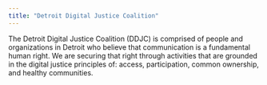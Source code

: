 ```yaml
---
title: "Detroit Digital Justice Coalition"
---
```


The Detroit Digital Justice Coalition (DDJC) is comprised of people and organizations in Detroit who believe that communication is a fundamental human right. We are securing that right through activities that are grounded in the digital justice principles of: access, participation, common ownership, and healthy communities.

